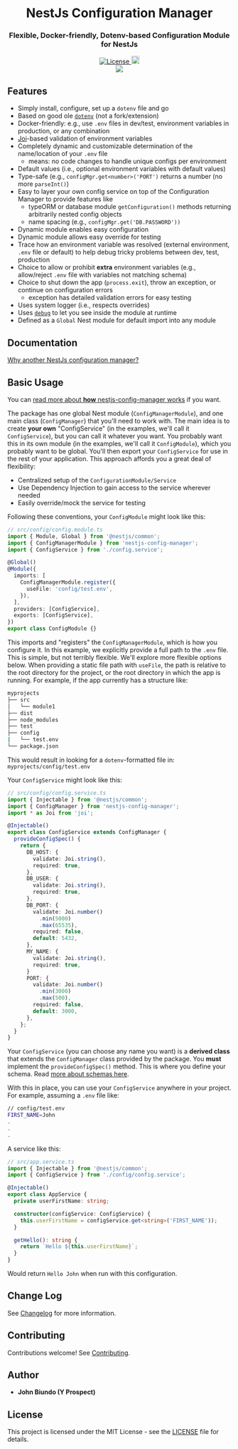 <h1 align="center">NestJs Configuration Manager</h1>

<h3 align="center">Flexible, Docker-friendly, Dotenv-based Configuration Module for NestJs</h3>

<div align="center">
  <a href="https://github.com/johnbiundo/nestjs-config-manager/blob/master/LICENSE">
    <img src="https://img.shields.io/badge/license-MIT-brightgreen.svg" alt="License" />
  </a>
  <a href="https://badge.fury.io/js/nestjs-config-manager">
    <img src="https://badge.fury.io/js/nestjs-config-manager.svg" alt="npm version" height="18">
  </a>
</div>

<div align="center">
  <img src="https://user-images.githubusercontent.com/6937031/60838684-23cc7b00-a180-11e9-8343-2b81fe151c48.png">
</div>

## Features
* Simply install, configure, set up a `dotenv` file and go
* Based on good ole [`dotenv`]() (not a fork/extension)
* Docker-friendly: e.g., use `.env` files in dev/test, environment variables in production, or any combination
* [Joi]()-based validation of environment variables
* Completely dynamic and customizable determination of the name/location of your `.env` file
  * means: no code changes to handle unique configs per environment
* Default values (i.e., optional environment variables with default values)
* Type-safe (e.g., `configMgr.get<number>('PORT')` returns a number (no more `parseInt()`)
* Easy to layer your own config service on top of the Configuration Manager to provide features like
  * typeORM or database module `getConfiguration()` methods returning arbitrarily nested config objects
  * name spacing (e.g., `configMgr.get('DB.PASSWORD'))`
* Dynamic module enables easy configuration
* Dynamic module allows easy override for testing
* Trace how an environment variable was resolved (external environment, `.env` file or default) to help debug tricky problems between dev, test, production
* Choice to allow or prohibit **extra** environment variables (e.g., allow/reject `.env` file with variables not matching schema)
* Choice to shut down the app (`process.exit`), throw an exception, or continue on configuration errors
  * exception has detailed validation errors for easy testing
* Uses system logger (i.e., respects overrides)
* Uses [`debug`]() to let you see inside the module at runtime
* Defined as a `Global` Nest module for default import into any module

## Documentation
[Why another NestJs configuration manager?](https://github.com/johnbiundo/nestjs-config-manager/wiki)

## Basic Usage
You can [read more about **how** nestjs-config-manager works](https://github.com/johnbiundo/nestjs-config-manager/wiki) if you want.

The package has one global Nest module (`ConfigManagerModule`), and one main class (`ConfigManager`) that you'll need to work with.  The main idea is to create **your own** "ConfigService" (in the examples, we'll call it `ConfigService`), but you can call it whatever you want. You probably want this in its own module (in the examples,
we'll call it `ConfigModule`), which you probably want to be global.  You'll then export your `ConfigService` for use
in the rest of your application.  This approach affords you a great deal of flexibility:
* Centralized setup of the `ConfigurationModule/Service`
* Use Dependency Injection to gain access to the service wherever needed
* Easily override/mock the service for testing

Following these conventions, your `ConfigModule` might look like this:
```typescript
// src/config/config.module.ts
import { Module, Global } from '@nestjs/common';
import { ConfigManagerModule } from 'nestjs-config-manager';
import { ConfigService } from './config.service';

@Global()
@Module({
  imports: [
    ConfigManagerModule.register({
      useFile: 'config/test.env',
    }),
  ],
  providers: [ConfigService],
  exports: [ConfigService],
})
export class ConfigModule {}
```

This imports and "registers" the `ConfigManagerModule`, which is how you configure it.  In this
example, we explicitly provide a full path to the `.env` file. This is simple, but not terribly
flexible.  We'll explore more flexible options below. When providing a static file path with
`useFile`, the path is relative
to the root directory for the project, or the root directory in which the app is
running.  For example, if the app currently has a structure like:
```bash
myprojects
├── src
│   └── module1
├── dist
├── node_modules
├── test
├── config
|   └── test.env
└── package.json
```

This would result in looking for a `dotenv`-formatted file in:
`myprojects/config/test.env`


Your `ConfigService` might look like this:
```typescript
// src/config/config.service.ts
import { Injectable } from '@nestjs/common';
import { ConfigManager } from 'nestjs-config-manager';
import * as Joi from 'joi';

@Injectable()
export class ConfigService extends ConfigManager {
  provideConfigSpec() {
    return {
      DB_HOST: {
        validate: Joi.string(),
        required: true,
      },
      DB_USER: {
        validate: Joi.string(),
        required: true,
      },
      DB_PORT: {
        validate: Joi.number()
          .min(5000)
          .max(65535),
        required: false,
        default: 5432,
      },
      MY_NAME: {
        validate: Joi.string(),
        required: true,
      }
      PORT: {
        validate: Joi.number()
          .min(3000)
          .max(500),
        required: false,
        default: 3000,
      },
    };
  }
}
```

Your `ConfigService` (you can choose any name you want) is a **derived
class** that extends the `ConfigManager` class provided by the package.  You **must**
implement the `provideConfigSpec()` method. This is where you define your schema.
Read [more about schemas here](https://github.com/johnbiundo/nestjs-config-manager/wiki).

With this in place, you can use your `ConfigService` anywhere in your project.  For example, assuming
a `.env` file like:
```bash
// config/test.env
FIRST_NAME=John
.
.
.
```

A service like this:
```typescript
// src/app.service.ts
import { Injectable } from '@nestjs/common';
import { ConfigService } from './config/config.service';

@Injectable()
export class AppService {
  private userFirstName: string;

  constructor(configService: ConfigService) {
    this.userFirstName = configService.get<string>('FIRST_NAME'));
  }

  getHello(): string {
    return `Hello ${this.userFirstName}`;
  }
}
```

Would return `Hello John` when run with this configuration.


## Change Log

See [Changelog](CHANGELOG.md) for more information.

## Contributing

Contributions welcome! See [Contributing](CONTRIBUTING.md).

## Author

* **John Biundo (Y Prospect)**

## License

This project is licensed under the MIT License - see the [LICENSE](LICENSE) file for details.
